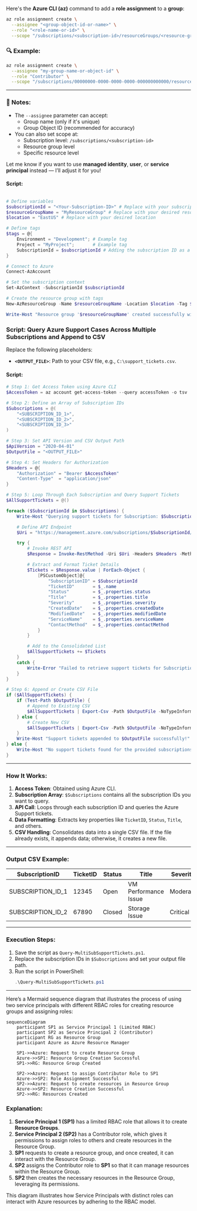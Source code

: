 Here's the **Azure CLI (az)** command to add a **role assignment** to a **group**:

```bash
az role assignment create \
  --assignee "<group-object-id-or-name>" \
  --role "<role-name-or-id>" \
  --scope "/subscriptions/<subscription-id>/resourceGroups/<resource-group-name>"
```

### 🔍 Example:
```bash
az role assignment create \
  --assignee "my-group-name-or-object-id" \
  --role "Contributor" \
  --scope "/subscriptions/00000000-0000-0000-0000-000000000000/resourceGroups/myResourceGroup"
```

---

### 🔐 Notes:
- The `--assignee` parameter can accept:
  - Group name (only if it's unique)
  - Group Object ID (recommended for accuracy)
- You can also set scope at:
  - Subscription level: `/subscriptions/<subscription-id>`
  - Resource group level
  - Specific resource level

Let me know if you want to use **managed identity**, **user**, or **service principal** instead — I’ll adjust it for you!
#### Script:
```powershell

# Define variables
$subscriptionId = "<Your-Subscription-ID>" # Replace with your subscription ID
$resourceGroupName = "MyResourceGroup" # Replace with your desired resource group name
$location = "EastUS" # Replace with your desired location

# Define tags
$tags = @{
    Environment = "Development"; # Example tag
    Project = "MyProject";       # Example tag
    SubscriptionId = $subscriptionId # Adding the subscription ID as a tag
}

# Connect to Azure
Connect-AzAccount

# Set the subscription context
Set-AzContext -SubscriptionId $subscriptionId

# Create the resource group with tags
New-AzResourceGroup -Name $resourceGroupName -Location $location -Tag $tags

Write-Host "Resource group '$resourceGroupName' created successfully with tags."

```




### Script: Query Azure Support Cases Across Multiple Subscriptions and Append to CSV

Replace the following placeholders:
- **`<OUTPUT_FILE>`**: Path to your CSV file, e.g., `C:\support_tickets.csv`.

#### Script:
```powershell
# Step 1: Get Access Token using Azure CLI
$AccessToken = az account get-access-token --query accessToken -o tsv

# Step 2: Define an Array of Subscription IDs
$Subscriptions = @(
    "<SUBSCRIPTION_ID_1>",
    "<SUBSCRIPTION_ID_2>",
    "<SUBSCRIPTION_ID_3>"
)

# Step 3: Set API Version and CSV Output Path
$ApiVersion = "2020-04-01"
$OutputFile = "<OUTPUT_FILE>"

# Step 4: Set Headers for Authorization
$Headers = @{
    "Authorization" = "Bearer $AccessToken"
    "Content-Type"  = "application/json"
}

# Step 5: Loop Through Each Subscription and Query Support Tickets
$AllSupportTickets = @()

foreach ($SubscriptionId in $Subscriptions) {
    Write-Host "Querying support tickets for Subscription: $SubscriptionId..." -ForegroundColor Cyan

    # Define API Endpoint
    $Uri = "https://management.azure.com/subscriptions/$SubscriptionId/providers/Microsoft.Support/supportTickets?api-version=$ApiVersion"

    try {
        # Invoke REST API
        $Response = Invoke-RestMethod -Uri $Uri -Headers $Headers -Method Get

        # Extract and Format Ticket Details
        $Tickets = $Response.value | ForEach-Object {
            [PSCustomObject]@{
                "SubscriptionID" = $SubscriptionId
                "TicketID"       = $_.name
                "Status"         = $_.properties.status
                "Title"          = $_.properties.title
                "Severity"       = $_.properties.severity
                "CreatedDate"    = $_.properties.createdDate
                "ModifiedDate"   = $_.properties.modifiedDate
                "ServiceName"    = $_.properties.serviceName
                "ContactMethod"  = $_.properties.contactMethod
            }
        }

        # Add to the Consolidated List
        $AllSupportTickets += $Tickets
    }
    catch {
        Write-Error "Failed to retrieve support tickets for Subscription $SubscriptionId. Error: $_"
    }
}

# Step 6: Append or Create CSV File
if ($AllSupportTickets) {
    if (Test-Path $OutputFile) {
        # Append to Existing CSV
        $AllSupportTickets | Export-Csv -Path $OutputFile -NoTypeInformation -Append
    } else {
        # Create New CSV
        $AllSupportTickets | Export-Csv -Path $OutputFile -NoTypeInformation
    }
    Write-Host "Support tickets appended to $OutputFile successfully!" -ForegroundColor Green
} else {
    Write-Host "No support tickets found for the provided subscriptions." -ForegroundColor Yellow
}
```

---

### How It Works:
1. **Access Token**: Obtained using Azure CLI.
2. **Subscription Array**: `$Subscriptions` contains all the subscription IDs you want to query.
3. **API Call**: Loops through each subscription ID and queries the Azure Support tickets.
4. **Data Formatting**: Extracts key properties like `TicketID`, `Status`, `Title`, and others.
5. **CSV Handling**: Consolidates data into a single CSV file. If the file already exists, it appends data; otherwise, it creates a new file.

---

### Output CSV Example:

| SubscriptionID     | TicketID | Status | Title                | Severity | CreatedDate          | ModifiedDate         | ServiceName      | ContactMethod |
|---------------------|----------|--------|----------------------|----------|----------------------|----------------------|------------------|---------------|
| SUBSCRIPTION_ID_1   | 12345    | Open   | VM Performance Issue | Moderate | 2024-06-10T10:45:00Z | 2024-06-11T08:15:00Z | Virtual Machines | Email         |
| SUBSCRIPTION_ID_2   | 67890    | Closed | Storage Issue        | Critical | 2024-06-01T12:00:00Z | 2024-06-05T10:00:00Z | Storage Accounts | Phone         |

---

### Execution Steps:
1. Save the script as `Query-MultiSubSupportTickets.ps1`.
2. Replace the subscription IDs in `$Subscriptions` and set your output file path.
3. Run the script in PowerShell:
   ```powershell
   .\Query-MultiSubSupportTickets.ps1
   ```

---



Here’s a Mermaid sequence diagram that illustrates the process of using two service principals with different RBAC roles for creating resource groups and assigning roles:

```mermaid
sequenceDiagram
    participant SP1 as Service Principal 1 (Limited RBAC)
    participant SP2 as Service Principal 2 (Contributor)
    participant RG as Resource Group
    participant Azure as Azure Resource Manager

    SP1->>Azure: Request to create Resource Group
    Azure->>SP1: Resource Group Creation Successful
    SP1->>RG: Resource Group Created
    
    SP2->>Azure: Request to assign Contributor Role to SP1
    Azure->>SP2: Role Assignment Successful
    SP2->>Azure: Request to create resources in Resource Group
    Azure->>SP2: Resource Creation Successful
    SP2->>RG: Resources Created
```

### Explanation:
1. **Service Principal 1 (SP1)** has a limited RBAC role that allows it to create **Resource Groups**.
2. **Service Principal 2 (SP2)** has a Contributor role, which gives it permissions to assign roles to others and create resources in the Resource Group.
3. **SP1** requests to create a resource group, and once created, it can interact with the Resource Group.
4. **SP2** assigns the Contributor role to **SP1** so that it can manage resources within the Resource Group.
5. **SP2** then creates the necessary resources in the Resource Group, leveraging its permissions.

This diagram illustrates how Service Principals with distinct roles can interact with Azure resources by adhering to the RBAC model.
